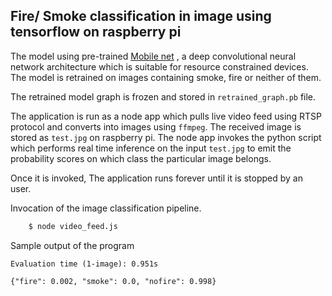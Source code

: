 ## Fire/ Smoke classification in image using tensorflow on raspberry pi

The model using pre-trained [Mobile net](https://arxiv.org/abs/1704.04861) , a deep convolutional neural network architecture which is suitable for resource constrained devices. The model is retrained on images containing smoke, fire or neither of them.

The retrained model graph is frozen and stored in `retrained_graph.pb` file.

The application is run as a node app which pulls live video feed using RTSP protocol and converts into images using `ffmpeg`. The received image is stored as `test.jpg` on raspberry pi. The node app invokes the python script which performs real time inference on the input `test.jpg` to emit the probability scores on which class the particular image belongs.

Once it is invoked, The application runs forever until it is stopped by an user.

Invocation of the image classification pipeline.

```sh
    $ node video_feed.js
```

Sample output of the program

```
Evaluation time (1-image): 0.951s

{"fire": 0.002, "smoke": 0.0, "nofire": 0.998}
```


